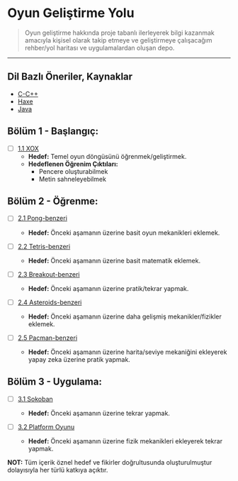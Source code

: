 # Oyun Geliştirme Yolu
> Oyun geliştirme hakkında proje tabanlı ilerleyerek bilgi kazanmak amacıyla kişisel olarak takip etmeye ve geliştirmeye çalışacağım rehber/yol haritası ve uygulamalardan oluşan depo.

---

## Dil Bazlı Öneriler, Kaynaklar

- [C-C++](c-cpp.md)
- [Haxe](haxe.md)
- [Java](java.md)



## Bölüm 1 - Başlangıç:

- [ ] [1.1 XOX](https://github.com/nuriu/ogy-oyunlar/tree/master/XOX)
    - **Hedef:** Temel oyun döngüsünü öğrenmek/geliştirmek.
    - **Hedeflenen Öğrenim Çıktıları:**
        - Pencere oluşturabilmek
        - Metin sahneleyebilmek



## Bölüm 2 - Öğrenme:

- [ ] [2.1 Pong-benzeri]()
    - **Hedef:** Önceki aşamanın üzerine basit oyun mekanikleri eklemek.

- [ ] [2.2 Tetris-benzeri]()
    - **Hedef:** Önceki aşamanın üzerine basit matematik eklemek.

- [ ] [2.3 Breakout-benzeri]()
    - **Hedef:** Önceki aşamanın üzerine pratik/tekrar yapmak.

- [ ] [2.4 Asteroids-benzeri]()
    - **Hedef:** Önceki aşamanın üzerine daha gelişmiş mekanikler/fizikler eklemek.

- [ ] [2.5 Pacman-benzeri]()
    - **Hedef:** Önceki aşamanın üzerine harita/seviye mekaniğini ekleyerek yapay zeka üzerine pratik yapmak.



## Bölüm 3 - Uygulama:

- [ ] [3.1 Sokoban]()
    - **Hedef:** Önceki aşamanın üzerine tekrar yapmak.

- [ ] [3.2 Platform Oyunu]()
    - **Hedef:** Önceki aşamanın üzerine fizik mekanikleri ekleyerek tekrar yapmak.


**NOT:** Tüm içerik öznel hedef ve fikirler doğrultusunda oluşturulmuştur dolayısıyla her türlü katkıya açıktır.
